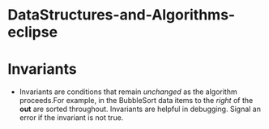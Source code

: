 # DataStructures-and-Algorithms-eclipse

# Invariants
  - Invariants are conditions that remain *unchanged* as the algorithm proceeds.For example, in the BubbleSort data items to the *right* of the **out** are sorted throughout. Invariants are helpful in debugging. Signal an error if the invariant is not true.
